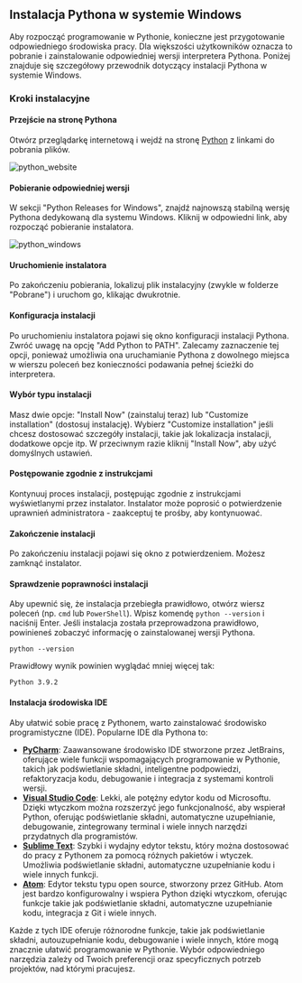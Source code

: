 ## Instalacja Pythona w systemie Windows

Aby rozpocząć programowanie w Pythonie, konieczne jest przygotowanie odpowiedniego środowiska pracy. Dla większości użytkowników oznacza to pobranie i zainstalowanie odpowiedniej wersji interpretera Pythona. Poniżej znajduje się szczegółowy przewodnik dotyczący instalacji Pythona w systemie Windows.

### Kroki instalacyjne

#### Przejście na stronę Pythona

Otwórz przeglądarkę internetową i wejdź na stronę [Python](https://www.python.org/downloads/) z linkami do pobrania plików.

![python_website](https://github.com/djeada/Kurs-Podstaw-Pythona/assets/37275728/615dc6d2-6ce3-469a-9528-3441283cd829)

#### Pobieranie odpowiedniej wersji

W sekcji "Python Releases for Windows", znajdź najnowszą stabilną wersję Pythona dedykowaną dla systemu Windows. Kliknij w odpowiedni link, aby rozpocząć pobieranie instalatora.

![python_windows](https://github.com/djeada/Kurs-Podstaw-Pythona/assets/37275728/13939d60-cef4-4f35-81f9-48c2a0ec9a37)

#### Uruchomienie instalatora

Po zakończeniu pobierania, lokalizuj plik instalacyjny (zwykle w folderze "Pobrane") i uruchom go, klikając dwukrotnie.

#### Konfiguracja instalacji

Po uruchomieniu instalatora pojawi się okno konfiguracji instalacji Pythona. Zwróć uwagę na opcję "Add Python to PATH". Zalecamy zaznaczenie tej opcji, ponieważ umożliwia ona uruchamianie Pythona z dowolnego miejsca w wierszu poleceń bez konieczności podawania pełnej ścieżki do interpretera.

#### Wybór typu instalacji

Masz dwie opcje: "Install Now" (zainstaluj teraz) lub "Customize installation" (dostosuj instalację). Wybierz "Customize installation" jeśli chcesz dostosować szczegóły instalacji, takie jak lokalizacja instalacji, dodatkowe opcje itp. W przeciwnym razie kliknij "Install Now", aby użyć domyślnych ustawień.

#### Postępowanie zgodnie z instrukcjami

Kontynuuj proces instalacji, postępując zgodnie z instrukcjami wyświetlanymi przez instalator. Instalator może poprosić o potwierdzenie uprawnień administratora - zaakceptuj te prośby, aby kontynuować.

#### Zakończenie instalacji

Po zakończeniu instalacji pojawi się okno z potwierdzeniem. Możesz zamknąć instalator. 

#### Sprawdzenie poprawności instalacji

Aby upewnić się, że instalacja przebiegła prawidłowo, otwórz wiersz poleceń (np. `cmd` lub `PowerShell`). Wpisz komendę `python --version` i naciśnij Enter. Jeśli instalacja została przeprowadzona prawidłowo, powinieneś zobaczyć informację o zainstalowanej wersji Pythona.

```shell
python --version
```

Prawidłowy wynik powinien wyglądać mniej więcej tak:

```shell
Python 3.9.2
```

#### Instalacja środowiska IDE

Aby ułatwić sobie pracę z Pythonem, warto zainstalować środowisko programistyczne (IDE). Popularne IDE dla Pythona to:

- **[PyCharm](https://www.jetbrains.com/pycharm/)**: Zaawansowane środowisko IDE stworzone przez JetBrains, oferujące wiele funkcji wspomagających programowanie w Pythonie, takich jak podświetlanie składni, inteligentne podpowiedzi, refaktoryzacja kodu, debugowanie i integracja z systemami kontroli wersji.
- **[Visual Studio Code](https://code.visualstudio.com/)**: Lekki, ale potężny edytor kodu od Microsoftu. Dzięki wtyczkom można rozszerzyć jego funkcjonalność, aby wspierał Python, oferując podświetlanie składni, automatyczne uzupełnianie, debugowanie, zintegrowany terminal i wiele innych narzędzi przydatnych dla programistów.
- **[Sublime Text](https://www.sublimetext.com/)**: Szybki i wydajny edytor tekstu, który można dostosować do pracy z Pythonem za pomocą różnych pakietów i wtyczek. Umożliwia podświetlanie składni, automatyczne uzupełnianie kodu i wiele innych funkcji.
- **[Atom](https://atom.io/)**: Edytor tekstu typu open source, stworzony przez GitHub. Atom jest bardzo konfigurowalny i wspiera Python dzięki wtyczkom, oferując funkcje takie jak podświetlanie składni, automatyczne uzupełnianie kodu, integracja z Git i wiele innych.

Każde z tych IDE oferuje różnorodne funkcje, takie jak podświetlanie składni, autouzupełnianie kodu, debugowanie i wiele innych, które mogą znacznie ułatwić programowanie w Pythonie. Wybór odpowiedniego narzędzia zależy od Twoich preferencji oraz specyficznych potrzeb projektów, nad którymi pracujesz.
